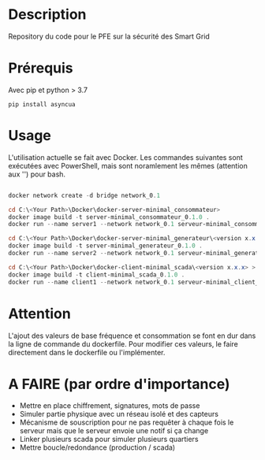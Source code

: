 # Description

Repository du code pour le PFE sur la sécurité des Smart Grid

# Prérequis

Avec pip et python > 3.7

    pip install asyncua

# Usage

L'utilisation actuelle se fait avec Docker. Les commandes suivantes sont exécutées avec PowerShell, mais sont noramlement les mêmes (attention aux '\') pour bash.

```powershell

docker network create -d bridge network_0.1

cd C:\<Your Path>\Docker\docker-server-minimal_consommateur>
docker image build -t server-minimal_consommateur_0.1.0 .
docker run --name server1 --network network_0.1 serveur-minimal_consommateur_0.1.0

cd C:\<Your Path>\Docker\docker-server-minimal_generateur\<version x.x.x> >
docker image build -t server-minimal_generateur_0.1.0 .
docker run --name server2 --network network_0.1 serveur-minimal_generateur_0.1.0

cd C:\<Your Path>\Docker\docker-client-minimal_scada\<version x.x.x> >
docker image build -t client-minimal_scada_0.1.0 .
docker run --name client1 --network network_0.1 serveur-minimal_client_0.1.0


```

# Attention

L'ajout des valeurs de base fréquence et consommation se font en dur dans la ligne de commande du dockerfile. Pour modifier ces valeurs, le faire directement dans le dockerfile ou l'implémenter.

# A FAIRE (par ordre d'importance)

* Mettre en place chiffrement, signatures, mots de passe
* Simuler partie physique avec un réseau isolé et des capteurs
* Mécanisme de souscription pour ne pas requêter à chaque fois le serveur mais que le serveur envoie une notif si ça change
* Linker plusieurs scada pour simuler plusieurs quartiers
* Mettre boucle/redondance (production / scada)